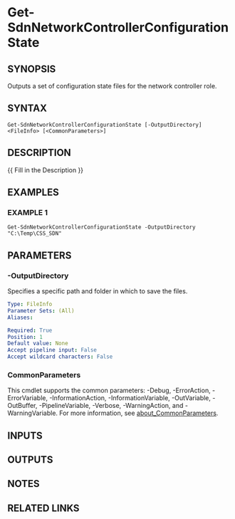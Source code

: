 # Get-SdnNetworkControllerConfigurationState

## SYNOPSIS
Outputs a set of configuration state files for the network controller role.

## SYNTAX

```
Get-SdnNetworkControllerConfigurationState [-OutputDirectory] <FileInfo> [<CommonParameters>]
```

## DESCRIPTION
{{ Fill in the Description }}

## EXAMPLES

### EXAMPLE 1
```
Get-SdnNetworkControllerConfigurationState -OutputDirectory "C:\Temp\CSS_SDN"
```

## PARAMETERS

### -OutputDirectory
Specifies a specific path and folder in which to save the files.

```yaml
Type: FileInfo
Parameter Sets: (All)
Aliases:

Required: True
Position: 1
Default value: None
Accept pipeline input: False
Accept wildcard characters: False
```

### CommonParameters
This cmdlet supports the common parameters: -Debug, -ErrorAction, -ErrorVariable, -InformationAction, -InformationVariable, -OutVariable, -OutBuffer, -PipelineVariable, -Verbose, -WarningAction, and -WarningVariable. For more information, see [about_CommonParameters](http://go.microsoft.com/fwlink/?LinkID=113216).

## INPUTS

## OUTPUTS

## NOTES

## RELATED LINKS

